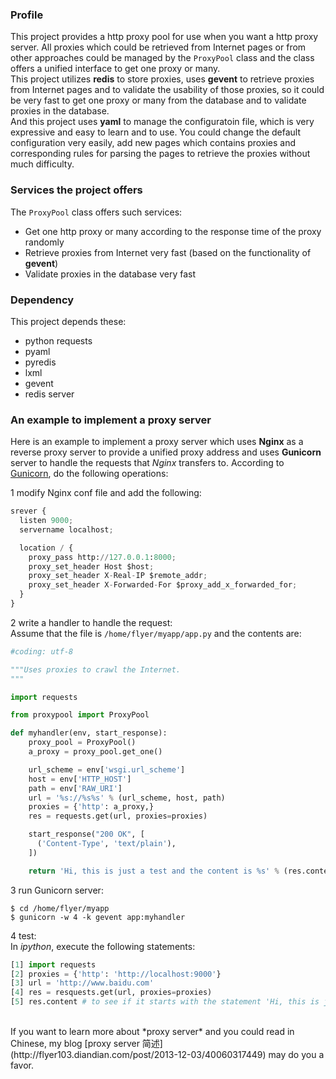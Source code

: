 ### Profile
This project provides a http proxy pool for use when you want a http proxy
server. All proxies which could be retrieved from Internet pages or from other
approaches could be managed by the `ProxyPool` class and the class offers a
unified interface to get one proxy or many.  
This project utilizes **redis** to store proxies, uses **gevent** to retrieve
proxies from Internet pages and to validate the usability of those proxies, so
it could be very fast to get one proxy or many from the database and to validate
proxies in the database.  
And this project uses **yaml** to manage the configuratoin file, which is very
expressive and easy to learn and to use. You could change the default
configuration very easily, add new pages which contains proxies and
corresponding rules for parsing the pages to retrieve the proxies without much
difficulty.

### Services the project offers
The `ProxyPool` class offers such services:

* Get one http proxy or many according to the response time of the proxy
  randomly  
* Retrieve proxies from Internet very fast (based on the functionality of
  **gevent**)
* Validate proxies in the database very fast

### Dependency
This project depends these:

* python requests
* pyaml
* pyredis
* lxml
* gevent  
* redis server  

### An example to implement a proxy server
Here is an example to implement a proxy server which uses **Nginx** as a reverse
proxy server to provide a unified proxy address and uses **Gunicorn** server to
handle the requests that *Nginx* transfers to.
According to [Gunicorn](http://gunicorn.org/), do the following operations:

1 modify Nginx conf file and add the following:  

```python
srever {
  listen 9000;
  servername localhost;

  location / {
    proxy_pass http://127.0.0.1:8000;
	proxy_set_header Host $host;
	proxy_set_header X-Real-IP $remote_addr;
	proxy_set_header X-Forwarded-For $proxy_add_x_forwarded_for;
  }
}
```

2 write a handler to handle the request:  
Assume that the file is `/home/flyer/myapp/app.py` and the contents are:

```python
#coding: utf-8

"""Uses proxies to crawl the Internet.
"""

import requests

from proxypool import ProxyPool

def myhandler(env, start_response):
	proxy_pool = ProxyPool()
	a_proxy = proxy_pool.get_one()

	url_scheme = env['wsgi.url_scheme']
	host = env['HTTP_HOST']
	path = env['RAW_URI']
	url = '%s://%s%s' % (url_scheme, host, path)
	proxies = {'http': a_proxy,}
	res = requests.get(url, proxies=proxies)

	start_response("200 OK", [
	  ('Content-Type', 'text/plain'),
	])

	return 'Hi, this is just a test and the content is %s' % (res.content,)
```

3 run Gunicorn server:  

```shell
$ cd /home/flyer/myapp
$ gunicorn -w 4 -k gevent app:myhandler
```

4 test:  
In *ipython*, execute the following statements:

```python
[1] import requests
[2] proxies = {'http': 'http://localhost:9000'}
[3] url = 'http://www.baidu.com'
[4] res = resquests.get(url, proxies=proxies)
[5] res.content # to see if it starts with the statement 'Hi, this is just a test ....' 
```

<br>
If you want to learn more about *proxy server* and you could read in Chinese,
my blog
[proxy server 简述](http://flyer103.diandian.com/post/2013-12-03/40060317449)
may do you a favor.
